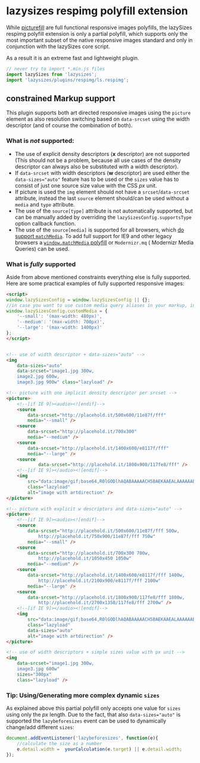 # lazysizes respimg polyfill extension

While [picturefill](https://github.com/scottjehl/picturefill) are full functional responsive images polyfills, the
lazySizes respimg polyfill extension is only a partial polyfill, which supports only the most important subset of the
native responsive images standard and only in conjunction with the lazySizes core script.

As a result it is an extreme fast and lightweight plugin.

```js
// never try to import *.min.js files 
import lazySizes from 'lazysizes';
import 'lazysizes/plugins/respimg/ls.respimg';
```

## constrained Markup support

This plugin supports both art directed responsive images using the ``picture`` element as also resolution switching
based on ``data-srcset`` using the width descriptor (and of course the combination of both).

### What is *not* supported:

- The use of explicit density descriptors (**x** descriptor) are not supported (This should not be a problem, because
  all use cases of the density descriptor can always also be substituted with a width descriptor).
- If ``data-srcset`` with width descriptors (**w** descriptor)  are used either the ``data-sizes="auto"`` feature has to
  be used or the ``sizes`` value has to consist of just one source size value with the CSS *px* unit.
- If picture is used the ``img`` element should not have a ``srcset``/``data-srcset`` attribute, instead the
  last ``source`` element should/can be used without a ``media`` and ``type`` attribute.
- The use of the ``source[type]`` attribute is not automatically supported, but can be manually added by overriding
  the ``lazySizesConfig.supportsType`` option callback function.
- The use of the ``source[media]`` is supported for all browsers,
  which [do support ``matchMedia``](http://caniuse.com/#search=matchMedia). To add full support for IE9 and other legacy
  browsers a [``window.matchMedia`` polyfill](https://github.com/paulirish/matchMedia.js/) or ``Modernizr.mq`` (
  Modernizr Media Queries) can be used.

### What is *fully* supported

Aside from above mentioned constraints everything else is fully supported. Here are some practical examples of fully
supported responsive images:

```html
<script>
window.lazySizesConfig = window.lazySizesConfig || {};
//in case you want to use custom media query aliases in your markup, instead of full media queries
window.lazySizesConfig.customMedia = {
    '--small': '(max-width: 480px)',
    '--medium': '(max-width: 700px)',
    '--large': '(max-width: 1400px)'
};
</script>


<!-- use of width descriptor + data-sizes="auto" -->
<img
    data-sizes="auto"
    data-srcset="image1.jpg 300w,
    image2.jpg 600w,
    image3.jpg 900w" class="lazyload" />

<!-- picture with one implicit density descriptor per srcset -->
<picture>
	<!--[if IE 9]><audio><![endif]-->
	<source
		data-srcset="http://placehold.it/500x600/11e87f/fff"
		media="--small" />
	<source
		data-srcset="http://placehold.it/700x300"
		media="--medium" />
	<source
		data-srcset="http://placehold.it/1400x600/e8117f/fff"
		media="--large" />
	<source
    	    data-srcset="http://placehold.it/1800x900/117fe8/fff" />
    <!--[if IE 9]></audio><![endif]-->
    <img
        src="data:image/gif;base64,R0lGODlhAQABAAAAACH5BAEKAAEALAAAAAABAAEAAAICTAEAOw=="
        class="lazyload"
        alt="image with artdirection" />
</picture>

<!-- picture with explicit w descriptors and data-sizes="auto" -->
<picture>
	<!--[if IE 9]><audio><![endif]-->
	<source
		data-srcset="http://placehold.it/500x600/11e87f/fff 500w,
		    http://placehold.it/750x900/11e87f/fff 750w"
		media="--small" />
	<source
		data-srcset="http://placehold.it/700x300 700w,
			http://placehold.it/1050x450 1050w"
		media="--medium" />
	<source
		data-srcset="http://placehold.it/1400x600/e8117f/fff 1400w,
			http://placehold.it/2100x900/e8117f/fff 2100w"
		media="--large" />
	<source
	    data-srcset="http://placehold.it/1800x900/117fe8/fff 1800w,
	    	http://placehold.it/2700x1350/117fe8/fff 2700w" />
	<!--[if IE 9]></audio><![endif]-->
	<img
		src="data:image/gif;base64,R0lGODlhAQABAAAAACH5BAEKAAEALAAAAAABAAEAAAICTAEAOw=="
		class="lazyload"
		data-sizes="auto"
		alt="image with artdirection" />
</picture>

<!-- use of width descriptors + simple sizes value with px unit -->
<img
    data-srcset="image1.jpg 300w,
    image3.jpg 600w"
    sizes="300px"
    class="lazyload" />
```

### Tip: Using/Generating more complex dynamic ``sizes``

As explained above this partial polyfill only accepts one value for ``sizes`` using only the *px* length. Due to the
fact, that also ``data-sizes="auto"`` is supported the ``lazybeforesizes`` event can be used to dynamically change/add
different ``sizes``:

```js
document.addEventListener('lazybeforesizes', function(e){
	//calculate the size as a number
	e.detail.width =  yourCalculation(e.target) || e.detail.width;
});
```
